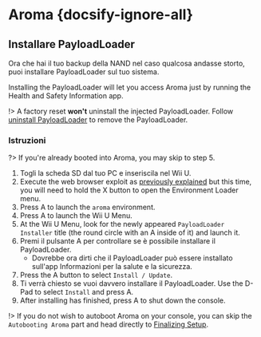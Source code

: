 # Aroma {docsify-ignore-all}

## Installare PayloadLoader

Ora che hai il tuo backup della NAND nel caso qualcosa andasse storto, puoi installare PayloadLoader sul tuo sistema.

Installing the PayloadLoader will let you access Aroma just by running the Health and Safety Information app.

!> A factory reset **won't** uninstall the injected PayloadLoader. Follow [uninstall PayloadLoader](../../uninstall-payloadloader) to remove the PayloadLoader.

### Istruzioni

?> If you're already booted into Aroma, you may skip to step 5.

1. Togli la scheda SD dal tuo PC e inseriscila nel Wii U.
2. Execute the web browser exploit as [previously explained](browser-exploit) but this time, you will need to hold the X button to open the Environment Loader menu.
3. Press A to launch the `aroma` environment.
4. Press A to launch the Wii U Menu.
5. At the Wii U Menu, look for the newly appeared `PayloadLoader Installer` title (the round circle with an A inside of it) and launch it.
6. Premi il pulsante A per controllare se è possibile installare il PayloadLoader.
   - Dovrebbe ora dirti che il PayloadLoader può essere installato sull'app Informazioni per la salute e la sicurezza.
7. Press the A button to select `Install / Update`.
8. Ti verrà chiesto se vuoi davvero installare il PayloadLoader. Use the D-Pad to select `Install` and press A.
9. After installing has finished, press A to shut down the console.

!> If you do not wish to autoboot Aroma on your console, you can skip the `Autobooting Aroma` part and head directly to [Finalizing Setup](finalizing-setup).
